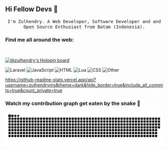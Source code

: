 
## Hi Fellow Devs :wave:

<p align="center">
  <samp>
I'm Zulhendry. A Web Developer, Software Developer and and Open Source Enthusiast from Batam (Indonesia).
  </samp>
</p>

### Find me all around the web:

<p align="left">
<a href="http://twitter.com/zulhndryms" target="blank"><img align="center" src="https://github.com/mishmanners/MishManners/blob/master/socials/twitter%20(2).png" title = "Twitter" alt="" height="30" /></a>
<a href="http://linkedin.com/in/zulhendryms" target="blank"><img align="center" src="https://github.com/mishmanners/MishManners/blob/master/socials/transparent-Linkedin-logo-icon.png" alt="" height="30" /></a>
<a href="http://instagram.com/zulhndryms" target="blank"><img align="center" src="https://github.com/mishmanners/MishManners/blob/master/socials/instagram.png" alt="" height="30" /></a>
<a href="http://twitch.tv/zulhendryms" target="blank"><img align="center" src="https://github.com/mishmanners/MishManners/blob/master/socials/twitch.png" alt="" height="30" /></a>
<a href="http://youtube.com/channel/UCzmQkP1n4XCer2i5cpyHQLA" target="blank"><img align="center" src="https://github.com/mishmanners/MishManners/blob/master/socials/youtube.png" alt="" height="30" /></a>
</p>

[![@zulhendry's Holopin board](https://holopin.me/zulhendryms)](https://holopin.io/@zulhendryms)

![Laravel](https://img.shields.io/static/v1?style=flat-square&label=%E2%A0%80&color=555&labelColor=%233178c6&message=TypeScript%EF%B8%B190.8%25)
![JavaScript](https://img.shields.io/static/v1?style=flat-square&label=%E2%A0%80&color=555&labelColor=%23f1e05a&message=JavaScript%EF%B8%B12.8%25)
![HTML](https://img.shields.io/static/v1?style=flat-square&label=%E2%A0%80&color=555&labelColor=%23e34c26&message=HTML%EF%B8%B12%25)
![Lua](https://img.shields.io/static/v1?style=flat-square&label=%E2%A0%80&color=555&labelColor=%23000080&message=Lua%EF%B8%B11.7%25)
![CSS](https://img.shields.io/static/v1?style=flat-square&label=%E2%A0%80&color=555&labelColor=%23563d7c&message=CSS%EF%B8%B180%25)
![Other](https://img.shields.io/static/v1?style=flat-square&label=%E2%A0%80&color=555&labelColor=%23ededed&message=Other%EF%B8%B11.2%25)
<!-- ![Rust](https://img.shields.io/static/v1?style=flat-square&label=%E2%A0%80&color=555&labelColor=%23dea584&message=Rust%EF%B8%B117%25) -->
<!-- ![Julia](https://img.shields.io/static/v1?style=flat-square&label=%E2%A0%80&color=555&labelColor=%23a270ba&message=Julia%EF%B8%B19%25) -->

<!-- <img src="https://github-readme-stats.vercel.app/api?username=zulhendryms&show_icons=true&include_all_commits=true&count_private=true&theme=jolly&layout=compact" alt="GitHub Stats for zulhendryms" width="700"> -->
https://github-readme-stats.vercel.app/api?username=zulhendryms&theme=dark&hide_border=true&include_all_commits=true&count_private=true
<!-- ![@zulhendry](https://github-readme-stats.vercel.app/api?username=zulhendryms&theme=dark&hide_border=true&include_all_commits=true&count_private=true)<br/>
![zulhendry](https://github-readme-streak-stats.herokuapp.com/?user=zulhendryms&theme=dark&hide_border=true)<br/>
![zulhendry](https://github-readme-stats.vercel.app/api/top-langs/?username=zulhendryms&theme=dark&hide_border=true&include_all_commits=true&count_private=true&layout=compact) -->

### Watch my contribution graph get eaten by the snake 🐍

<!-- platane/snk works, it just puts it on a new branch -->
![mishmanners snake gif](https://github.com/mishmanners/MishManners/blob/output/github-contribution-grid-snake.svg)





<!---
zulhendryms/zulhendryms is a ✨ special ✨ repository because its `README.md` (this file) appears on your GitHub profile.
You can click the Preview link to take a look at your changes.
--->
